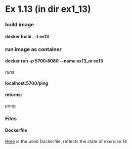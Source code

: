 
# Ex 1.13 (in dir ex1_13)

### build image

#### docker build . -t ex13

### run image as container

#### docker run -p 5700:8080 --name ex13_m ex13

*runs*

#### localhost:5700/ping
#### returns:
pong

### Files

#### Dockerfile

[Here](ex1_13/Dockerfile) is the used Dockerfile, reflects the state of exercise 14
